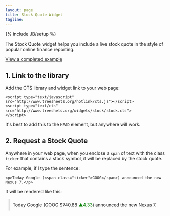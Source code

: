 ```yaml
---
layout: page
title: Stock Quote Widget
tagline:
---
```

{% include JB/setup %}

<p class="intro">The Stock Quote widget helps you include a live stock quote in
the style of popular online finance reporting.</p>

<p class="intro"><a href="example.html">View a completed example</a></p>

## 1. Link to the library

Add the CTS library and widget link to your web page:

    <script type="text/javascript" src="http://www.treesheets.org/hotlink/cts.js"></script>
    <script type="text/cts" src="http://www.treeshets.org/widgets/stock/stock.cts">
    </script>

It's best to add this to the `HEAD` element, but anywhere will work.

## 2. Request a Stock Quote

Anywhere in your web page, when you enclose a `span` of text with the class
`ticker` that contains a stock symbol, it will be replaced by the stock quote.

For example, if I type the sentence:

    <p>Today Google (<span class="ticker">GOOG</span>) announced the new Nexus 7.</p>

It will be rendered like this:

<p style="padding-top: 10px; padding-bottom: 10px; margin-left: 10px;
padding-left: 10px; border-left: 3px solid #ccc">Today Google (GOOG $740.88
<span style="color: green;">&#x25b2;</span><span
style="color: green;">4.33</span>) announced the new Nexus 7.</p>

<script>
$(function() {
  SelectPage("PageWidgets", "PageWidgetsStock");
});
</script>
